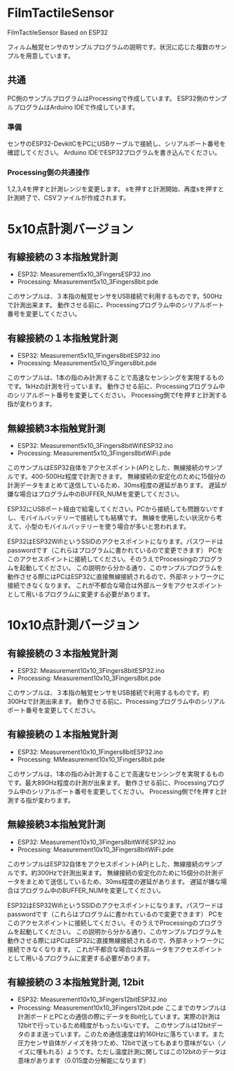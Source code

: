 # FilmTactileSensor
FilmTactileSensor Based on ESP32

フィルム触覚センサのサンプルプログラムの説明です。状況に応じた複数のサンプルを用意しています。

## 共通
PC側のサンプルプログラムはProcessingで作成しています。
ESP32側のサンプルプログラムはArduino IDEで作成しています。

### 準備
センサのESP32-DevkitCをPCにUSBケーブルで接続し、シリアルポート番号を確認してください。
Arduino IDEでESP32プログラムを書き込んでください。

### Processing側の共通操作
1,2,3,4を押すと計測レンジを変更します。
sを押すと計測開始、再度sを押すと計測終了で、CSVファイルが作成されます。

# 5x10点計測バージョン
## 有線接続の３本指触覚計測
- ESP32: Measurement5x10_3FingersESP32.ino
- Processing: Measurement5x10_3Fingers8bit.pde

このサンプルは、３本指の触覚センサをUSB接続で利用するものです。500Hzで計測出来ます。
動作させる前に、Processingプログラム中のシリアルポート番号を変更してください。

## 有線接続の１本指触覚計測
- ESP32: Measurement5x10_1Fingers8bitESP32.ino
- Processing: Measurement5x10_1Fingers8bit.pde

このサンプルは、1本の指のみ計測することで高速なセンシングを実現するものです。1kHzの計測を行っています。
動作させる前に、Processingプログラム中のシリアルポート番号を変更してください。
Processing側でfを押すと計測する指が変わります。

## 無線接続3本指触覚計測
- ESP32: Measurement5x10_3Fingers8bitWifiESP32.ino
- Processing: Measurement5x10_3Fingers8bitWiFi.pde

このサンプルはESP32自体をアクセスポイント(AP)とした、無線接続のサンプルです。400-500Hz程度で計測できます。
無線接続の安定化のために15個分の計測データをまとめて送信しているため、30ms程度の遅延があります。
遅延が嫌な場合はプログラム中のBUFFER_NUMを変更してください。

ESP32にUSBポート経由で給電してください。PCから接続しても問題ないですし、モバイルバッテリーで接続しても結構です。
無線を使用したい状況から考えて、小型のモバイルバッテリーを使う場合が多いと思われます。

ESP32はESP32WifiというSSIDのアクセスポイントになります。パスワードはpasswordです（これらはプログラムに書かれているので変更できます）
PCをこのアクセスポイントに接続してください。そのうえでProcessingのプログラムを起動してください。
この説明から分かる通り、このサンプルプログラムを動作させる際にはPCはESP32に直接無線接続されるので、外部ネットワークに接続できなくなります。
これが不都合な場合は外部ルータをアクセスポイントとして用いるプログラムに変更する必要があります。

# 10x10点計測バージョン
## 有線接続の３本指触覚計測
- ESP32: Measurement10x10_3Fingers8bitESP32.ino
- Processing: Measurement10x10_3Fingers8bit.pde

このサンプルは、３本指の触覚センサをUSB接続で利用するものです。約300Hzで計測出来ます。
動作させる前に、Processingプログラム中のシリアルポート番号を変更してください。

## 有線接続の１本指触覚計測
- ESP32: Measurement10x10_1Fingers8bitESP32.ino
- Processing: MMeasurement10x10_1Fingers8bit.pde

このサンプルは、1本の指のみ計測することで高速なセンシングを実現するものです。最大890Hz程度の計測が出来ます。
動作させる前に、Processingプログラム中のシリアルポート番号を変更してください。
Processing側でfを押すと計測する指が変わります。

## 無線接続3本指触覚計測
- ESP32: Measurement10x10_3Fingers8bitWifiESP32.ino
- Processing: Measurement10x10_3Fingers8bitWiFi.pde

このサンプルはESP32自体をアクセスポイント(AP)とした、無線接続のサンプルです。約300Hzで計測出来ます。
無線接続の安定化のために15個分の計測データをまとめて送信しているため、30ms程度の遅延があります。
遅延が嫌な場合はプログラム中のBUFFER_NUMを変更してください。

ESP32はESP32WifiというSSIDのアクセスポイントになります。パスワードはpasswordです（これらはプログラムに書かれているので変更できます）
PCをこのアクセスポイントに接続してください。そのうえでProcessingのプログラムを起動してください。
この説明から分かる通り、このサンプルプログラムを動作させる際にはPCはESP32に直接無線接続されるので、外部ネットワークに接続できなくなります。
これが不都合な場合は外部ルータをアクセスポイントとして用いるプログラムに変更する必要があります。

## 有線接続の３本指触覚計測, 12bit
- ESP32: Measurement10x10_3Fingers12bitESP32.ino
- Processing: Measurement10x10_3Fingers12bit.pde
ここまでのサンプルは計測ボードとPCとの通信の際にデータを8bit化しています。実際の計測は12bitで行っているため精度がもったいないです。
このサンプルは12bitデータのまま送っています。このため通信速度は約160Hzに落ちています。また圧力センサ自体がノイズを持つため、12bitで送ってもあまり意味がない（ノイズに埋もれる）ようです。ただし温度計測に関してはこの12bitのデータは意味があります（0.015度の分解能になります）
